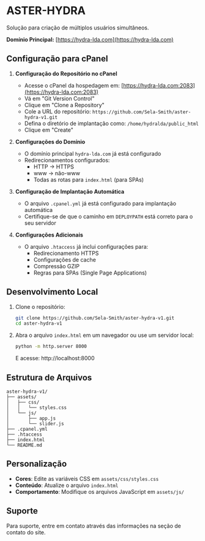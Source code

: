 # ASTER-HYDRA

Solução para criação de múltiplos usuários simultâneos.

**Domínio Principal:** [https://hydra-lda.com](https://hydra-lda.com)

## Configuração para cPanel

1. **Configuração do Repositório no cPanel**
   - Acesse o cPanel da hospedagem em: [https://hydra-lda.com:2083](https://hydra-lda.com:2083)
   - Vá em "Git Version Control"
   - Clique em "Clone a Repository"
   - Cole a URL do repositório: `https://github.com/Sela-Smith/aster-hydra-v1.git`
   - Defina o diretório de implantação como: `/home/hydralda/public_html`
   - Clique em "Create"

2. **Configurações do Domínio**
   - O domínio principal `hydra-lda.com` já está configurado
   - Redirecionamentos configurados:
     - HTTP → HTTPS
     - www → não-www
     - Todas as rotas para `index.html` (para SPAs)

2. **Configuração de Implantação Automática**
   - O arquivo `.cpanel.yml` já está configurado para implantação automática
   - Certifique-se de que o caminho em `DEPLOYPATH` está correto para o seu servidor

3. **Configurações Adicionais**
   - O arquivo `.htaccess` já inclui configurações para:
     - Redirecionamento HTTPS
     - Configurações de cache
     - Compressão GZIP
     - Regras para SPAs (Single Page Applications)

## Desenvolvimento Local

1. Clone o repositório:
   ```bash
   git clone https://github.com/Sela-Smith/aster-hydra-v1.git
   cd aster-hydra-v1
   ```

2. Abra o arquivo `index.html` em um navegador ou use um servidor local:
   ```bash
   python -m http.server 8000
   ```
   E acesse: http://localhost:8000

## Estrutura de Arquivos

```
aster-hydra-v1/
├── assets/
│   ├── css/
│   │   └── styles.css
│   └── js/
│       ├── app.js
│       └── slider.js
├── .cpanel.yml
├── .htaccess
├── index.html
└── README.md
```

## Personalização

- **Cores**: Edite as variáveis CSS em `assets/css/styles.css`
- **Conteúdo**: Atualize o arquivo `index.html`
- **Comportamento**: Modifique os arquivos JavaScript em `assets/js/`

## Suporte

Para suporte, entre em contato através das informações na seção de contato do site.

